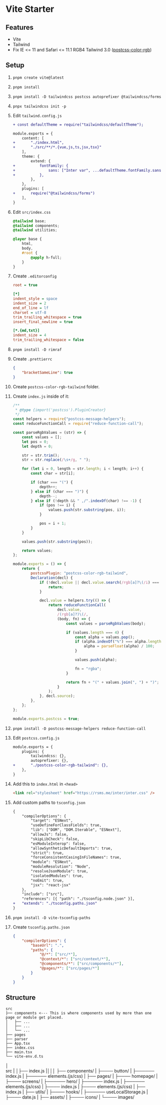 # Vite Starter

## Features

-   Vite
-   Tailwind
-   Fix IE <= 11 and Safari <= 11.1 RGB4 Tailwind 3.0 ([postcss-color-rgb](https://github.com/7studio/postcss-color-rgb))

## Setup

1. `pnpm create vite@latest`
2. `pnpm install`
3. `pnpm install -D tailwindcss postcss autoprefixer @tailwindcss/forms`
4. `pnpx tailwindcss init -p`
5. Edit `tailwind.config.js`

    ```diff
    + const defaultTheme = require("tailwindcss/defaultTheme");

    module.exports = {
        content: [
    +       "./index.html",
    +       "./src/**/*.{vue,js,ts,jsx,tsx}"
        ],
        theme: {
            extend: {
    +           fontFamily: {
    +               sans: ["Inter var", ...defaultTheme.fontFamily.sans],
    +           },
            },
        },
        plugins: [
    +       require("@tailwindcss/forms")
        ],
    }
    ```

6. Edit `src/index.css`

    ```css
    @tailwind base;
    @tailwind components;
    @tailwind utilities;

    @layer base {
        html,
        body,
        #root {
            @apply h-full;
        }
    }
    ```

7. Create `.editorconfig`

    ```ini
    root = true

    [*]
    indent_style = space
    indent_size = 2
    end_of_line = lf
    charset = utf-8
    trim_trailing_whitespace = true
    insert_final_newline = true

    [*.{md,txt}]
    indent_size = 4
    trim_trailing_whitespace = false
    ```

8. `pnpm install -D rimraf`
9. Create `.prettierrc`

    ```json
    {
        "bracketSameLine": true
    }
    ```

10. Create `postcss-color-rgb-tailwind` folder.
11. Create `index.js` inside of it:

    ```js
    /**
     * @type {import('postcss').PluginCreator}
     */
    const helpers = require("postcss-message-helpers");
    const reduceFunctionCall = require("reduce-function-call");

    const parseRgbValues = (str) => {
        const values = [];
        let pos = 0;
        let depth = 0;

        str = str.trim();
        str = str.replace(/\s+/g, " ");

        for (let i = 0, length = str.length; i < length; i++) {
            const char = str[i];

            if (char === "(") {
                depth++;
            } else if (char === ")") {
                depth--;
            } else if (!depth && " ,/".indexOf(char) !== -1) {
                if (pos !== i) {
                    values.push(str.substring(pos, i));
                }

                pos = i + 1;
            }
        }

        values.push(str.substring(pos));

        return values;
    };

    module.exports = () => {
        return {
            postcssPlugin: "postcss-color-rgb-tailwind",
            Declaration(decl) {
                if (!decl.value || decl.value.search(/rgb[a]?\(/i) === -1) {
                    return;
                }

                decl.value = helpers.try(() => {
                    return reduceFunctionCall(
                        decl.value,
                        /(rgb[a]?)\(/,
                        (body, fn) => {
                            const values = parseRgbValues(body);

                            if (values.length === 4) {
                                const alpha = values.pop();
                                if (alpha.indexOf("%") === alpha.length - 1) {
                                    alpha = parseFloat(alpha) / 100;
                                }

                                values.push(alpha);

                                fn = "rgba";
                            }

                            return fn + "(" + values.join(", ") + ")";
                        }
                    );
                }, decl.source);
            },
        };
    };

    module.exports.postcss = true;
    ```

12. `pnpm install -D postcss-message-helpers reduce-function-call`
13. Edit `postcss.config.js`

    ```diff
    module.exports = {
        plugins: {
            tailwindcss: {},
            autoprefixer: {},
    +       "./postcss-color-rgb-tailwind": {},
        },
    }
    ```

14. Add this to `index.html` in `<head>`

    ```html
    <link rel="stylesheet" href="https://rsms.me/inter/inter.css" />
    ```

15. Add custom paths to `tsconfig.json`

    ```diff
    {
        "compilerOptions": {
            "target": "ESNext",
            "useDefineForClassFields": true,
            "lib": ["DOM", "DOM.Iterable", "ESNext"],
            "allowJs": false,
            "skipLibCheck": false,
            "esModuleInterop": false,
            "allowSyntheticDefaultImports": true,
            "strict": true,
            "forceConsistentCasingInFileNames": true,
            "module": "ESNext",
            "moduleResolution": "Node",
            "resolveJsonModule": true,
            "isolatedModules": true,
            "noEmit": true,
            "jsx": "react-jsx"
        },
        "include": ["src"],
        "references": [{ "path": "./tsconfig.node.json" }],
    +   "extends": "./tsconfig.paths.json"
    }
    ```

16. `pnpm install -D vite-tsconfig-paths`

17. Create `tsconfig.paths.json`

    ```json
    {
        "compilerOptions": {
            "baseUrl": ".",
            "paths": {
                "@/*": ["src/*"],
                "@context/*": ["src/context/*"],
                "@components/*": ["src/components/*"],
                "@pages/*": ["src/pages/*"]
            }
        }
    }
    ```

## Structure

```
src
├── components <--- This is where components used by more than one page or module get placed.
│   ├── ...
│   ├── ...
│   └── ...
├── pages
├── parser
├── App.tsx
├── index.css
├── main.tsx
└── vite-env.d.ts
```

│  
src
| │├── index.js
|│││
├── components/
| ├──── button/
| ├────── index.js
| ├────── elements.(js/css)
| ├── pages/
| ├──── homepage/
| ├──── screens/
| ├────── hero/
| ├────── index.js
| ├────── elements.(js/css)
| ├──── index.js
| ├──── elements.(js/css)
| ├── index.js
| ├── utils/
| ├──── hooks/
| ├────── useLocalStorage.js
| ├──── date.js
| ├── assets/
| ├──── icons/
| └──── images/
